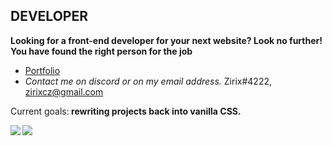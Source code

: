 ## **DEVELOPER**
**Looking for a front-end developer for your next website? Look no further! You have found the right person for the job**
- <a href="https://www.zirix.ga/">Portfolio</a>
- *Contact me on discord or on my email address.*
Zirix#4222, zirixcz@gmail.com

<p>Current goals:<span><b> rewriting projects back into vanilla CSS.</b></span></p>

<a href="https://github.com/anuraghazra/convoychat">
	<img align="left" src="https://github-readme-stats.vercel.app/api/top-langs/?username=ZirixCZ&hide_title=true" />
</a>
<a href="https://github.com/anuraghazra/github-readme-stats">
	<img align="left" src="https://github-readme-stats.vercel.app/api?username=ZirixCZ&hide_title=true&hide_rank=true&show_icons=true&include_all_commits=true&count_private=true&hide=contribs" />
</a>




